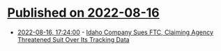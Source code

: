 # [Published on 2022-08-16](index.md)

* [2022-08-16, 17:24:00](https://yro.slashdot.org/story/22/08/16/1724240/idaho-company-sues-ftc-claiming-agency-threatened-suit-over-its-tracking-data?utm_source=rss1.0mainlinkanon&utm_medium=feed) - [Idaho Company Sues FTC, Claiming Agency Threatened Suit Over Its Tracking Data](https://yro.slashdot.org/story/22/08/16/1724240/idaho-company-sues-ftc-claiming-agency-threatened-suit-over-its-tracking-data?utm_source=rss1.0mainlinkanon&utm_medium=feed)
